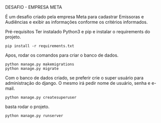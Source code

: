 DESAFIO - EMPRESA META

É um desafio criado pela empresa Meta para cadastrar Emissoras e Audiências e exibir as 
informações conforme os critérios informados.

Pré-requisitos
Ter instalado Python3 e pip e instalar o requirements do projeto.


    pip install -r requirements.txt

Apos, rodar os comandos para criar o banco de dados.


    python manage.py makemigrations
    python manage.py migrate

Com o banco de dados criado, se preferir crie o super usuário para administração do django. O mesmo irá pedir nome de usuário, senha e e-mail.


    python manage.py createsuperuser

basta rodar o projeto.


    python manage.py runserver
